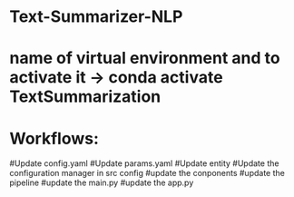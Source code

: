 # Text-Summarizer-NLP
# name of virtual environment and to activate it -> conda activate TextSummarization

# Workflows:
#Update config.yaml
#Update params.yaml
#Update entity
#Update the configuration manager in src config
#update the conponents
#update the pipeline
#update the main.py
#update the app.py